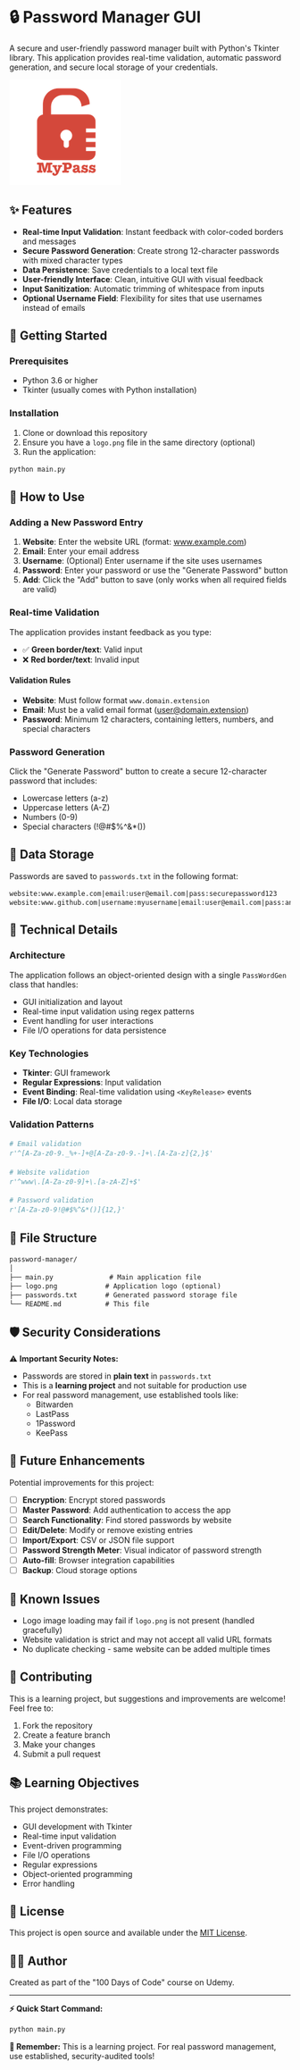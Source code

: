 # 🔒 Password Manager GUI

A secure and user-friendly password manager built with Python's Tkinter library. This application provides real-time validation, automatic password generation, and secure local storage of your credentials.

![Password Manager Screenshot](logo.png)

## ✨ Features

- **Real-time Input Validation**: Instant feedback with color-coded borders and messages
- **Secure Password Generation**: Create strong 12-character passwords with mixed character types
- **Data Persistence**: Save credentials to a local text file
- **User-friendly Interface**: Clean, intuitive GUI with visual feedback
- **Input Sanitization**: Automatic trimming of whitespace from inputs
- **Optional Username Field**: Flexibility for sites that use usernames instead of emails

## 🚀 Getting Started

### Prerequisites

- Python 3.6 or higher
- Tkinter (usually comes with Python installation)

### Installation

1. Clone or download this repository
2. Ensure you have a `logo.png` file in the same directory (optional)
3. Run the application:

```bash
python main.py
```

## 📖 How to Use

### Adding a New Password Entry

1. **Website**: Enter the website URL (format: www.example.com)
2. **Email**: Enter your email address
3. **Username**: (Optional) Enter username if the site uses usernames
4. **Password**: Enter your password or use the "Generate Password" button
5. **Add**: Click the "Add" button to save (only works when all required fields are valid)

### Real-time Validation

The application provides instant feedback as you type:

- ✅ **Green border/text**: Valid input
- ❌ **Red border/text**: Invalid input

#### Validation Rules

- **Website**: Must follow format `www.domain.extension`
- **Email**: Must be a valid email format (user@domain.extension)
- **Password**: Minimum 12 characters, containing letters, numbers, and special characters

### Password Generation

Click the "Generate Password" button to create a secure 12-character password that includes:
- Lowercase letters (a-z)
- Uppercase letters (A-Z)
- Numbers (0-9)
- Special characters (!@#$%^&*())

## 💾 Data Storage

Passwords are saved to `passwords.txt` in the following format:

```
website:www.example.com|email:user@email.com|pass:securepassword123
website:www.github.com|username:myusername|email:user@email.com|pass:anotherpassword456
```

## 🔧 Technical Details

### Architecture

The application follows an object-oriented design with a single `PassWordGen` class that handles:

- GUI initialization and layout
- Real-time input validation using regex patterns
- Event handling for user interactions
- File I/O operations for data persistence

### Key Technologies

- **Tkinter**: GUI framework
- **Regular Expressions**: Input validation
- **Event Binding**: Real-time validation using `<KeyRelease>` events
- **File I/O**: Local data storage

### Validation Patterns

```python
# Email validation
r'^[A-Za-z0-9._%+-]+@[A-Za-z0-9.-]+\.[A-Za-z]{2,}$'

# Website validation  
r'^www\.[A-Za-z0-9]+\.[a-zA-Z]+$'

# Password validation
r'[A-Za-z0-9!@#$%^&*()]{12,}'
```

## 📁 File Structure

```
password-manager/
│
├── main.py              # Main application file
├── logo.png            # Application logo (optional)
├── passwords.txt       # Generated password storage file
└── README.md           # This file
```

## 🛡️ Security Considerations

⚠️ **Important Security Notes:**

- Passwords are stored in **plain text** in `passwords.txt`
- This is a **learning project** and not suitable for production use
- For real password management, use established tools like:
  - Bitwarden
  - LastPass
  - 1Password
  - KeePass

## 🔮 Future Enhancements

Potential improvements for this project:

- [ ] **Encryption**: Encrypt stored passwords
- [ ] **Master Password**: Add authentication to access the app
- [ ] **Search Functionality**: Find stored passwords by website
- [ ] **Edit/Delete**: Modify or remove existing entries
- [ ] **Import/Export**: CSV or JSON file support
- [ ] **Password Strength Meter**: Visual indicator of password strength
- [ ] **Auto-fill**: Browser integration capabilities
- [ ] **Backup**: Cloud storage options

## 🐛 Known Issues

- Logo image loading may fail if `logo.png` is not present (handled gracefully)
- Website validation is strict and may not accept all valid URL formats
- No duplicate checking - same website can be added multiple times

## 🤝 Contributing

This is a learning project, but suggestions and improvements are welcome! Feel free to:

1. Fork the repository
2. Create a feature branch
3. Make your changes
4. Submit a pull request

## 📚 Learning Objectives

This project demonstrates:

- GUI development with Tkinter
- Real-time input validation
- Event-driven programming
- File I/O operations
- Regular expressions
- Object-oriented programming
- Error handling

## 📄 License

This project is open source and available under the [MIT License](LICENSE).

## 👨‍💻 Author

Created as part of the "100 Days of Code" course on Udemy.

---

**⚡ Quick Start Command:**
```bash
python main.py
```

**🎯 Remember:** This is a learning project. For real password management, use established, security-audited tools!
